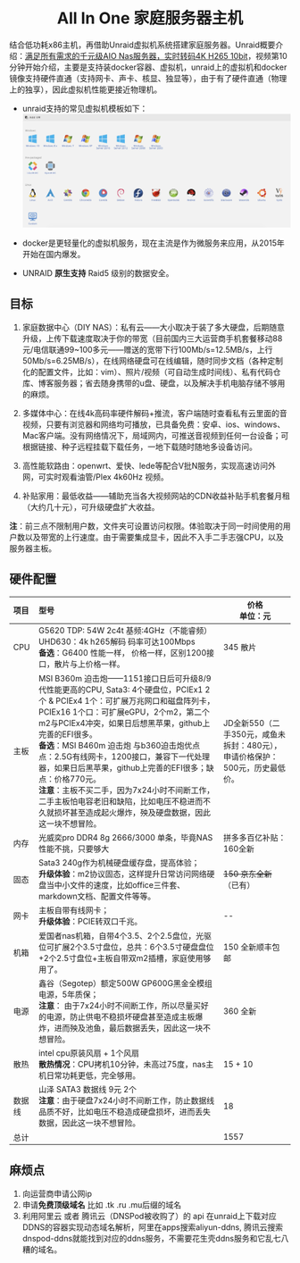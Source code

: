 <h1 align="center">All In One 家庭服务器主机</h1>

结合低功耗x86主机，再借助Unraid虚拟机系统搭建家庭服务器。Unraid概要介绍：[满足所有需求的千元级AIO Nas服务器，实时转码4K H265 10bit](https://www.bilibili.com/video/BV1nE41187fr)，视频第10分钟开始介绍，主要是支持装docker容器、虚拟机，unraid上的虚拟机和docker镜像支持硬件直通（支持网卡、声卡、核显、独显等），由于有了硬件直通（物理上的独享），因此虚拟机性能更接近物理机。

- unraid支持的常见虚拟机模板如下：
  ![](./unraid_vms.jpg)

- docker是更轻量化的虚拟机服务，现在主流是作为微服务来应用，从2015年开始在国内爆发。
- UNRAID **原生支持** Raid5 级别的数据安全。

## 目标

1. 家庭数据中心（DIY NAS）：私有云——大小取决于装了多大硬盘，后期随意升级，上传下载速度取决于你的带宽（目前国内三大运营商手机套餐移动88元/电信联通99~100多元——赠送的宽带下行100Mb/s=12.5MB/s，上行50Mb/s=6.25MB/s），在线网络硬盘可在线编辑，随时同步文档（各种定制化的配置文件，比如：vim）、照片/视频（可自动生成时间线）、私有代码仓库、博客服务器；省去随身携带的u盘、硬盘，以及解决手机电脑存储不够用的麻烦。

2. 多媒体中心：在线4k高码率硬件解码+推流，客户端随时查看私有云里面的音视频，只要有浏览器和网络均可播放，已具备免费：安卓、ios、windows、Mac客户端。没有网络情况下，局域网内，可推送音视频到任何一台设备；可根据链接、种子远程挂载下载任务，一地下载随时随地多设备访问。

3. 高性能软路由：openwrt、爱快、lede等配合V批N服务，实现高速访问外网，可实时观看油管/Plex 4k60Hz 视频。

4. 补贴家用：最低收益——辅助充当各大视频网站的CDN收益补贴手机套餐月租（大约几十元），可升级硬盘扩大收益。

**注**：前三点不限制用户数，文件夹可设置访问权限。体验取决于同一时间使用的用户数以及带宽的上行速度。由于需要集成显卡，因此不入手二手志强CPU，以及服务器主板。

## 硬件配置

| 项目   | 型号                                                         | 价格<br/>单位：元                                            |
| :----- | :----------------------------------------------------------- | ------------------------------------------------------------ |
| CPU    | G5620 TDP: 54W 2c4t 基频:4GHz（不能睿频） UHD630：4k h265解码 码率可达100Mbps<br/>**备选**：G6400 性能一样， 价格一样，区别1200接口，散片与上价格一样。 | 345 散片                                                     |
| 主板   | MSI B360m 迫击炮——1151接口日后可升级8/9代性能更高的CPU, Sata3: 4个硬盘位，PCIEx1 2个 & PCIEx4 1个：可扩展万兆网口和磁盘阵列卡，PCIEx16 1个口：可扩展eGPU，2个m2，第二个m2与PCIEx4冲突，如果日后想黑苹果，github上完善的EFI很多。<br/>**备选**：MSI B460m 迫击炮 与b360迫击炮优点点：2.5G有线网卡，1200接口，兼容下一代处理器，如果日后黑苹果，github上完善的EFI很多；缺点：价格770元。<br/>**注意**：主板不买二手，因为7x24小时不间断工作，二手主板怕电容老旧和缺陷，比如电压不稳进而不久就损坏甚至造成起火爆炸，殃及硬盘数据，因此这一块不想冒险。 | JD全新550（二手350元，咸鱼未拆封：480元），申请价格保护：500元，历史最低价。 |
| 内存   | 光威奕pro DDR4 8g 2666/3000 单条，毕竟NAS性能不挑，只要够大  | 拼多多百亿补贴：160全新                                      |
| 固态   | Sata3 240g作为机械硬盘缓存盘，提高体验；<br/>**升级体验**：m2协议固态，这样提升日常访问网络硬盘当中小文件的速度，比如office三件套、markdown文档、配置文件等等。 | ~~150 京东全新~~（已有）                                     |
| 网卡   | 主板自带有线网卡；<br/>**升级体验**：PCIE转双口千兆。        | --                                                           |
| 机箱   | 爱国者nas机箱，自带4个3.5、2个2.5盘位，光驱位可扩展2个3.5寸盘位，总共：6个3.5寸硬盘盘位+2个2.5寸盘位+主板自带双m2插槽，家庭使用够用了。 | 150 全新顺丰包邮                                             |
| 电源   | 鑫谷（Segotep）额定500W GP600G黑金全模组电源，5年质保；<br/>**注意**： 由于7x24小时不间断工作，所以尽量买好的电源，防止供电不稳损坏硬盘甚至造成主板爆炸，进而殃及池鱼，最后数据丢失，因此这一块不想冒险。 | 360 全新                                                     |
| 散热   | intel cpu原装风扇 + 1个风扇<br/>**散热情况**：CPU拷机10分钟，未高过75度，nas主机日常功耗更低，完全够用。 | 15 + 10                                                      |
| 数据线 | 山泽 SATA3 数据线 9元 2个<br/>**注意**：由于硬盘7x24小时不间断工作，防止数据线品质不好，比如电压不稳造成硬盘损坏，进而丢失数据，因此这一块不想冒险。 | 18                                                           |
| 总计   |                                                              | 1557                                                         |

## 麻烦点

1. 向运营商申请公网ip
2. 申请**免费顶级域名** 比如 .tk .ru .mu后缀的域名
3. 利用阿里云 或者 腾讯云（DNSPod被收购了）的 api 在unraid上下载对应DDNS的容器实现动态域名解析，阿里在apps搜索aliyun-ddns, 腾讯云搜索 dnspod-ddns就能找到对应的ddns服务，不需要花生壳ddns服务和它乱七八糟的域名。

